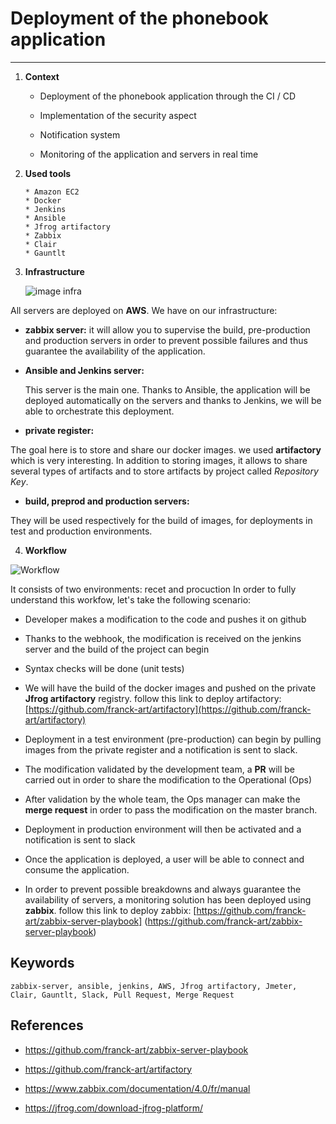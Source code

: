 # Deployment of the phonebook application

___________________________________________________

1. **Context**
   
   * Deployment of the phonebook application through the CI / CD
   
   * Implementation of the security aspect
   
   * Notification system
   
   * Monitoring of the application and servers in real time

2. **Used tools**
   
       * Amazon EC2                                       
       * Docker
       * Jenkins 
       * Ansible                                         
       * Jfrog artifactory
       * Zabbix                                           
       * Clair                                           
       * Gauntlt

3. **Infrastructure**
   
   ![image infra](C:\Users\Fujitsu\Desktop\infra.png)

All servers are deployed on **AWS**.
We have on our infrastructure:

- **zabbix server:**
  it will allow you to supervise the build, pre-production and production servers in order to prevent possible failures and thus guarantee the availability of the application.

- **Ansible and Jenkins server:**
  
  This server is the main one. Thanks to Ansible, the application will be deployed automatically on the servers and thanks to Jenkins, we will be able to orchestrate this deployment.

- **private register:**

The goal here is to store and share our docker images. we used **artifactory** which is very interesting. In addition to storing images, it allows to share several types of artifacts and to store artifacts by project called *Repository Key*.

- **build, preprod and production servers:**

They will be used respectively for the build of images, for deployments in test and production environments.

4. **Workflow**

![Workflow](C:\Users\Fujitsu\Desktop\workflow.png)

It consists of two environments: recet and procuction
In order to fully understand this workfow, let's take the following scenario:

- Developer makes a modification to the code and pushes it on github

- Thanks to the webhook, the modification is received on the jenkins server and the build of the project can begin

- Syntax checks will be done (unit tests)

- We will have the build of the docker images and pushed on the private **Jfrog artifactory** registry. follow this link to deploy artifactory:
  [https://github.com/franck-art/artifactory](https://github.com/franck-art/artifactory)

- Deployment in a test environment (pre-production) can begin by pulling images from the private register and a notification is sent to slack.

- The modification validated by the development team, a **PR** will be carried out in order to share the modification to the Operational (Ops)

- After validation by the whole team, the Ops manager can make the **merge request** in order to pass the modification on the master branch.

- Deployment in production environment will then be activated and a notification is sent to slack

- Once the application is deployed, a user will be able to connect and consume the application.

- In order to prevent possible breakdowns and always guarantee the availability of servers, a monitoring solution has been deployed using **zabbix**. follow this link to deploy zabbix: [https://github.com/franck-art/zabbix-server-playbook] (https://github.com/franck-art/zabbix-server-playbook)

## Keywords

```
zabbix-server, ansible, jenkins, AWS, Jfrog artifactory, Jmeter, Clair, Gauntlt, Slack, Pull Request, Merge Request
```

## References

* https://github.com/franck-art/zabbix-server-playbook 

* https://github.com/franck-art/artifactory

* https://www.zabbix.com/documentation/4.0/fr/manual

* https://jfrog.com/download-jfrog-platform/
